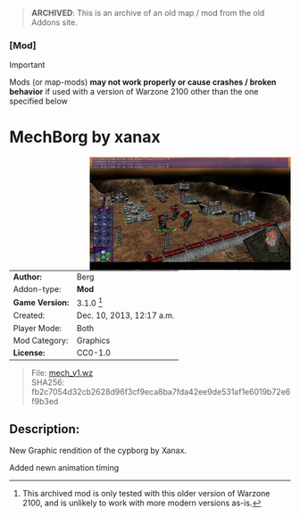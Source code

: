 > **ARCHIVED**: This is an archive of an old map / mod from the old Addons site.

### [Mod]

> [!IMPORTANT]
> Mods (or map-mods) **may not work properly or cause crashes / broken behavior** if used with a version of Warzone 2100 other than the one specified below

# MechBorg by xanax

<img src="./preview.jpg" align="right" />

| | |
| - | - |
| __Author:__ | Berg |
| Addon-type: | __Mod__ |
| __Game Version:__ | 3.1.0 [^1] |
| Created: | Dec. 10, 2013, 12:17 a.m. |
| Player Mode: | Both |
| Mod Category: | Graphics |
| __License:__ | CC0-1.0 |

> File: [mech_v1.wz](https://github.com/Warzone2100/old-addons-site/raw/main/assets/223/mech_v1.wz)  
> SHA256: fb2c7054d32cb2628d96f3cf9eca8ba7fda42ee9de531af1e6019b72e6f9b3ed

## Description:

New Graphic rendition of the cypborg by Xanax.

Added newn animation timing

[^1]: This archived mod is only tested with this older version of Warzone 2100, and is unlikely to work with more modern versions as-is.
